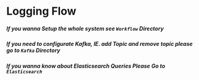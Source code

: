# Logging Flow

##### If you wanna Setup the whole system see `Workflow` Directory

##### If you need to configurate Kafka, IE. add Topic and remove topic please go to `Kafka` Directory

##### If you wanna know about Elasticsearch Queries Please Go to `Elasticsearch` 

